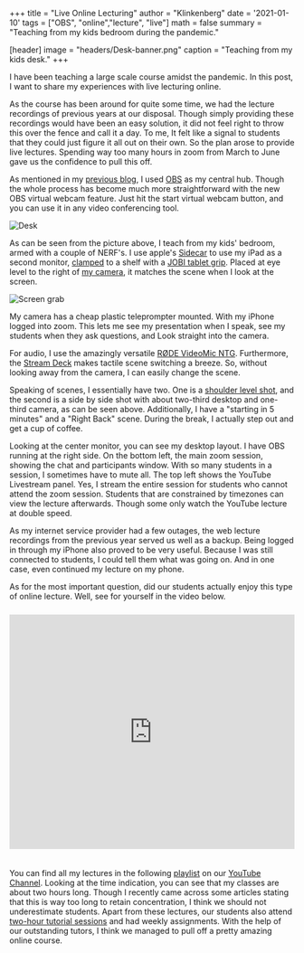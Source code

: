 +++
title   = "Live Online Lecturing"
author  = "Klinkenberg"
date    = '2021-01-10'
tags    = ["OBS", "online","lecture", "live"]
math    = false
summary = "Teaching from my kids bedroom during the pandemic."

[header]
image   = "headers/Desk-banner.png"
caption = "Teaching from my kids desk."
+++

I have been teaching a large scale course amidst the pandemic. In this post, I want to share my experiences with live lecturing online.

As the course has been around for quite some time, we had the lecture recordings of previous years at our disposal. Though simply providing these recordings would have been an easy solution, it did not feel right to throw this over the fence and call it a day. To me, It felt like a signal to students that they could just figure it all out on their own. So the plan arose to provide live lectures. Spending way too many hours in zoom from March to June gave us the confidence to pull this off. 

As mentioned in my [previous blog](http://www.klinkenberg.amsterdam/post/2020-08-16-lecture-setup/), I used [OBS](https://obsproject.com) as my central hub. Though the whole process has become much more straightforward with the new OBS virtual webcam feature. Just hit the start virtual webcam button, and you can use it in any video conferencing tool.

![Desk](/img/desk.png)

As can be seen from the picture above, I teach from my kids' bedroom, armed with a couple of NERF's. I use apple's [Sidecar](https://www.imore.com/how-use-sidecar-your-mac-and-ipad) to use my iPad as a second monitor, [clamped](https://www.smallrig.com/smallrig-multi-functional-crab-shaped-clamp-with-ballhead-magic-arm-2164.html) to a shelf with a [JOBI tablet grip](https://joby.com/be-en/griptight-pro-tablet-jb01395-config/). Placed at eye level to the right of [my camera](https://www.canon.nl/cameras/eos-m50/), it matches the scene when I look at the screen. 

![Screen grab](/img/screen_grab.png)

My camera has a cheap plastic teleprompter mounted. With my iPhone logged into zoom. This lets me see my presentation when I speak, see my students when they ask questions, and Look straight into the camera.

For audio, I use the amazingly versatile [RØDE VideoMic NTG](https://www.rode.com/microphones/videomicntg). Furthermore, the [Stream Deck](https://www.elgato.com/en/gaming/stream-deck-mini) makes tactile scene switching a breeze. So, without looking away from the camera, I can easily change the scene. 

Speaking of scenes, I essentially have two. One is a [shoulder level shot](https://www.studiobinder.com/blog/types-of-camera-shot-angles-in-film/#shoulder-level-shot), and the second is a side by side shot with about two-third desktop and one-third camera, as can be seen above. Additionally, I have a "starting in 5 minutes" and a "Right Back" scene. During the break, I actually step out and get a cup of coffee. 

Looking at the center monitor, you can see my desktop layout. I have OBS running at the right side. On the bottom left, the main zoom session, showing the chat and participants window. With so many students in a session, I sometimes have to mute all. The top left shows the YouTube Livestream panel. Yes, I stream the entire session for students who cannot attend the zoom session. Students that are constrained by timezones can view the lecture afterwards. Though some only watch the YouTube lecture at double speed.

As my internet service provider had a few outages, the web lecture recordings from the previous year served us well as a backup. Being logged in through my iPhone also proved to be very useful. Because I was still connected to students, I could tell them what was going on. And in one case, even continued my lecture on my phone.

As for the most important question, did our students actually enjoy this type of online lecture. Well, see for yourself in the video below.

<iframe width="100%" height="415" style="margin: 10px 0 20px 0;" src="https://www.youtube.com/embed/d-hs6LPXtJ8?start=6286" frameborder="0" allow="accelerometer; autoplay; clipboard-write; encrypted-media; gyroscope; picture-in-picture" allowfullscreen></iframe>

You can find all my lectures in the following [playlist](https://youtube.com/playlist?list=PL5Zp3a0DklNyQlBF9MYorFzNlXxL5iDb-) on our [YouTube Channel](https://www.youtube.com/channel/UCt9z-wt6x8TbgJWCCSges8w). Looking at the time indication, you can see that my classes are about two hours long. Though I recently came across some articles stating that this is way too long to retain concentration, I think we should not underestimate students. Apart from these lectures, our students also attend [two-hour tutorial sessions](https://youtu.be/9KxgKDZxKr8?t=847) and had weekly assignments. With the help of our outstanding tutors, I think we managed to pull off a pretty amazing online course.